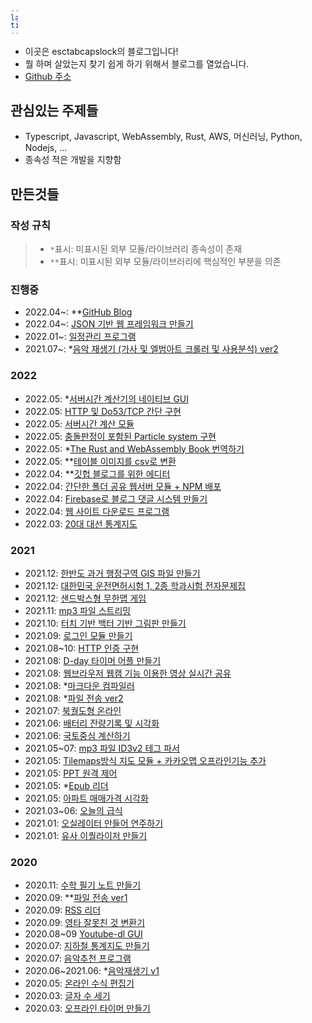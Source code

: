 ```yaml
---
layout: page
title: About
---
```


- 이곳은 esctabcapslock의 블로그입니다!
- 뭘 하며 살았는지 찾기 쉽게 하기 위해서 블로그를 열었습니다.
- [Github 주소](https://github.com/esctabcapslock)

## 관심있는 주제들
- Typescript, Javascript, WebAssembly, Rust, AWS, 머신러닝, Python, Nodejs, ...
- 종속성 적은 개발을 지향함

## 만든것들
### 작성 규칙

> - `*`표시: 미표시된 외부 모듈/라이브러리 종속성이 존재
> - `**`표시: 미표시된 외부 모듈/라이브러리에 핵심적인 부분을 의존

### 진행중
- 2022.04~: **[GitHub Blog](https://esctabcapslock.github.io/) <span class="langlogo firebase" title="Firebase"></span><span class="langlogo jekyll" title="Jekyll"></span><span class="langlogo HTML5" title="HTML5"></span><span class="langlogo github" title="Github Pages"></span>  
- 2022.04~: [JSON 기반 웹 프레임워크 만들기](https://github.com/esctabcapslock/JSON2Server) <span class="langlogo nodejs" title="Nodejs 16.14.2"></span><span class="langlogo HTML5" title="HTML5"></span><span class="langlogo sqlite" title="sqlite 3"></span><span class="langlogo typescript" title="typescript 4.6.3"></span>
- 2022.01~: [일정관리 프로그램](https://github.com/esctabcapslock/JS_Planner) <span class="langlogo nodejs" title="Nodejs 16.14.2"></span><span class="langlogo HTML5" title="HTML5"></span><span class="langlogo sqlite" title="sqlite 3"></span><span class="langlogo typescript" title="typescript 4.6.3"></span>
- 2021.07~: *[음악 재생기 (가사 및 엘범아트 크롤러 및 사용분석) ver2](https://github.com/esctabcapslock/Js_Music_Player_2) <span class="langlogo nodejs" title="Nodejs 16.14.2"></span><span class="langlogo HTML5" title="HTML5"></span><span class="langlogo sqlite" title="sqlite 3"></span><span class="langlogo typescript" title="typescript 4.6.3"></span>

### 2022

- 2022.05: *[서버시간 계산기의 네이티브 GUI](https://github.com/esctabcapslock/pickpick) <span class="langlogo rust" title="rust"></span><span class="langlogo iced" title="iced 0.4"></span><span class="langlogo python" title="python 3.10"></span>
- 2022.05: [HTTP 및 Do53/TCP 간단 구현](https://github.com/esctabcapslock/pickpick/blob/master/src/dns.rs) <span class="langlogo rust" title="rust"></span>
- 2022.05: [서버시간 계산 모듈](https://github.com/esctabcapslock/pickpick/blob/master/src/lib.rs) <span class="langlogo rust" title="rust"></span>
- 2022.05: [충돌판정이 포함된  Particle system 구현](https://github.com/esctabcapslock/startpage) <span class="langlogo HTML5" title="HTML5"></span>
- 2022.05: *[The Rust and WebAssembly Book 번역하기](https://github.com/esctabcapslock/rustwasmbook-ko) <span class="langlogo rust" title="rust"></span><span class="langlogo webassembly" title="webassembly"></span>
- 2022.05: **[테이블 이미지를 csv로 변환](https://github.com/esctabcapslock/tableOCR) <span class="langlogo python" title="Python 3.10"></span><span class="langlogo HTML5" title="HTML5"></span>
- 2022.04: **[깃헙 블로그를 위한 에디터](https://esctabcapslock.github.io/editer_for_my_github_blog/asset/index.html) <span class="langlogo HTML5" title="HTML5"></span><span class="langlogo mathjax" title="Mathjax"></span>
- 2022.04: [간단한 폴더 공유 웹서버 모듈 + NPM 배포](https://github.com/esctabcapslock/onweb) <span class="langlogo nodejs" title="Nodejs 16.14.2"></span><span class="langlogo npm" title="NPM"></span>
- 2022.04: [Firebase로 블로그 댓글 시스템 만들기](https://esctabcapslock.github.io/firebase만들기.html) <span class="langlogo firebase" title="Firebase"></span><span class="langlogo HTML5" title="HTML5"></span>
- 2022.04: [웹 사이트 다운로드 프로그램](https://github.com/esctabcapslock/website_download) <span class="langlogo typescript" title="typescript 4.6.3"></span><span class="langlogo nodejs" title="Nodejs 16.14.2"></span>
- 2022.03: [20대 대선 통계지도](https://github.com/esctabcapslock/ElectionMap) <span class="langlogo qgis" title="QGIS 3.6.10"></span><span class="langlogo nodejs" title="Nodejs 16.14.2"></span>


### 2021

- 2021.12: [한반도 과거 행정구역 GIS 파일 만들기](https://github.com/esctabcapslock/boundary_before) <span class="langlogo qgis" title="QGIS 3.6.10"></span><span class="langlogo nodejs" title="Nodejs 16.14.2"></span>
- 2021.12: [대한민국 운전면허시험 1, 2종 학과시험 전자문제집](https://esctabcapslock.github.io/driving_problem/asset/index.html ) <span class="langlogo HTML5" title="HTML5"></span> 
- 2021.12: [샌드박스형 무한맵 게임](https://github.com/esctabcapslock/processing_box2d) <span class="langlogo processing" title="Processing 4.0"></span><span class="langlogo box2d" title="Box2D for Processing"></span>
- 2021.11: [mp3 파일 스트리밍](https://github.com/esctabcapslock/Js_Music_Player_2/blob/main/modules/mp3_split.ts) <span class="langlogo nodejs" title="Nodejs 16.14.2"></span><span class="langlogo HTML5" title="HTML5"></span><span class="langlogo typescript" title="typescript 4.6.3"></span>
- 2021.10: [터치 기반 백터 기반 그림판 만들기](https://esctabcapslock.github.io/JS_touch/벡터%20그림판/휠관련.html) <span class="langlogo HTML5" title="HTML5"></span> 
- 2021.09: [로그인 모듈 만들기](https://github.com/esctabcapslock/file_send_2/tree/main/module/login) <span class="langlogo nodejs" title="Nodejs 16.14.2"></span><span class="langlogo HTML5" title="HTML5"></span> 
- 2021.08~10: [HTTP 인증 구현](https://github.com/esctabcapslock/Subscription_everything/blob/main/module/digest.js) <span class="langlogo nodejs" title="Nodejs 16.14.2"></span>
- 2021.08: [D-day 타이머 어플 만들기](https://github.com/esctabcapslock/exam_time) <span class="langlogo kotlin" title="Kotlin"></span><span class="langlogo HTML5" title="HTML5"></span>  
- 2021.08: [웹브라우저 웹캠 기능 이용한 영상 실시간 공유](https://github.com/esctabcapslock/Browser_Webcam) <span class="langlogo HTML5" title="HTML5"></span><span class="langlogo nodejs" title="Nodejs 16.14.2"></span>
- 2021.08: *[마크다운 컴파일러](https://github.com/esctabcapslock/Markdown_Compiler) <span class="langlogo HTML5" title="HTML5"></span><span class="langlogo nodejs" title="Nodejs 16.14.2"></span>
- 2021.08: *[파일 전송 ver2](https://github.com/esctabcapslock/file_send_2) <span class="langlogo HTML5" title="HTML5"></span><span class="langlogo nodejs" title="Nodejs 16.14.2"></span>
- 2021.07: [북궐도형 온라인](https://esctabcapslock.github.io/Gyeongbokgung/) <span class="langlogo HTML5" title="HTML5"></span><span class="langlogo python" title="Python 3.9"></span><span class="langlogo jupyter" title="Jupyter Notebook"></span><span class="langlogo PIL"></span>
- 2021.06: [배터리 잔량기록 및 시각화](https://github.com/esctabcapslock/Battery_record/) <span class="langlogo HTML5" title="HTML5"></span><span class="langlogo nodejs" title="Nodejs 16.14.2"></span><span class="langlogo c"></span>
- 2021.06: [국토중심 계산하기](https://github.com/esctabcapslock/center_of_population/) <span class="langlogo python" title="Python 3.9"></span>
- 2021.05~07: [mp3 파일 ID3v2 테그 파서](https://github.com/esctabcapslock/Js_Music_Player_2/blob/main/modules/ID3v2_parse.js) <span class="langlogo nodejs" title="Nodejs 16.14.2"></span>
- 2021.05: [Tilemaps방식 지도 모듈 + 카카오맵 오프라인기능 추가](https://github.com/esctabcapslock/kakaomap_offline) <span class="langlogo HTML5" title="HTML5"></span><span class="langlogo nodejs" title="Nodejs 16.14.2"></span>
- 2021.05: [PPT 원격 제어](https://github.com/esctabcapslock/PPT_Remote_Control) <span class="langlogo HTML5" title="HTML5"></span><span class="langlogo nodejs" title="Nodejs 16.14.2"></span>
- 2021.05: *[Epub 리더](https://github.com/esctabcapslock/epub_reader) <span class="langlogo HTML5" title="HTML5"></span><span class="langlogo nodejs" title="Nodejs 16.14.2"></span>
- 2021.05: [아파트 매매가격 시각화](https://esctabcapslock.github.io/Apartment_Actual_Price/2(읍면동).html) <span class="langlogo HTML5" title="HTML5"></span><span class="langlogo python" title="Python 3.9"></span><span class="langlogo jupyter" title="Jupyter Notebook"></span>
- 2021.03~06: [오늘의 급식](https://esctabcapslock.github.io/sasameal/) <span class="langlogo HTML5" title="HTML5"></span> 
- 2021.01: [오실레이터 만들어 연주하기](https://esctabcapslock.github.io/WebAudioAPI/멜로디.html) <span class="langlogo HTML5" title="HTML5"></span> 
- 2021.01: [유사 이퀄라이저 만들기](https://esctabcapslock.github.io/WebAudioAPI/푸리에.html) <span class="langlogo HTML5" title="HTML5"></span> 


### 2020

- 2020.11: [수학 필기 노트 만들기](https://github.com/esctabcapslock/latex_math_reader) <span class="langlogo HTML5" title="HTML5"></span><span class="langlogo nodejs" title="Nodejs 14.?"></span><span class="langlogo mathjax" title="Mathjax"></span>
- 2020.09: **[파일 전송 ver1](https://github.com/esctabcapslock/file_send) <span class="langlogo HTML5" title="HTML5"></span><span class="langlogo nodejs" title="Nodejs 14.?"></span>
- 2020.09: [RSS 리더](https://github.com/esctabcapslock/RSS_reader) <span class="langlogo HTML5" title="HTML5"></span><span class="langlogo nodejs" title="Nodejs 14.?"></span>
- 2020.09: [영타 잘못친 것 변환기](https://esctabcapslock.github.io/wrong-ko/한영변환.html) <span class="langlogo HTML5" title="HTML5"></span> 
- 2020.08~09 [Youtube-dl GUI](https://github.com/esctabcapslock/youtube-dl_UI) <span class="langlogo cplusplus" title="C++"></span><span class="langlogo MFC" title="MFC"></span> 
- 2020.07: [지하철 통계지도 만들기](https://github.com/esctabcapslock/Python_Performance_Assessment/tree/main/%232.%20%EC%A7%80%ED%95%98%EC%B2%A0%20%ED%86%B5%EA%B3%84%EC%A7%80%EB%8F%84%20(%EC%B2%B4%EC%A0%90X)) <span class="langlogo python" title="Python 3.8"></span>
- 2020.07: [음악추천 프로그램](https://github.com/esctabcapslock/Python_Performance_Assessment/blob/main/%231.%20%EC%9D%8C%EC%95%85%EC%B6%94%EC%B2%9C%20(%EC%B2%B4%EC%A0%90%20O)) <span class="langlogo python" title="Python 3.8"></span>
- 2020.06~2021.06: *[음악재생기 v1](https://github.com/esctabcapslock/Js_Music_Player)  <span class="langlogo HTML5" title="HTML5"></span><span class="langlogo nodejs" title="Nodejs 14.?"></span>
- 2020.05: [온라인 수식 편집기](https://esctabcapslock.github.io/1/LaTex%EC%97%B0%EC%8A%B5.html) <span class="langlogo HTML5" title="HTML5"></span><span class="langlogo mathjax" title="Mathjax"></span>
- 2020.03: [글자 수 세기](https://esctabcapslock.github.io/1/5(글자수세기).html) <span class="langlogo HTML5" title="HTML5"></span> 
- 2020.03: [오프라인 타이머 만들기](https://esctabcapslock.github.io/1/8(%EC%98%A4%ED%94%84%EB%9D%BC%EC%9D%B8%20%ED%83%80%EC%9D%B4%EB%A8%B8).html) <span class="langlogo HTML5" title="HTML5"></span> 


<style>
    span{
    /*background-size: cover;*/
    background-size: 1em;
    height:1em;
    width: 1em;
    display: inline-block;  
    overflow: hidden;
    }
    .nodejs{background-image:url('assets/img/node.png')}
    .python{background-image:url('assets/img/python.png')}
    .qgis{background-image:url('assets/img/qgis.png')}
    .typescript{background-image:url('assets/img/typescript.png')}
    .firebase{background-image:url('assets/img/firebase.png')}
    .sqlite{background-image:url('assets/img/sqlite.png')}
    .jekyll{background-image:url('assets/img/jekyll.ico')}
    .cplusplus{background-image:url('assets/img/cplusplus.png')}
    .c{background-image:url('assets/img/c.png')}
    .HTML5{background-image:url('assets/img/HTML5.png')}
    .processing{background-image:url('assets/img/processing.png')}
    .kotlin{background-image:url('assets/img/kotlin.png')}
    .MFC{background-image:url('assets/img/mfc.png')}
    .box2d{background-image:url('assets/img/box2d.png')}
    .mathjax{background-image:url('assets/img/mathjax.ico')}
    .github{background-image:url('assets/img/github.png')}
    .jupyter{background-image:url('assets/img/jupyter.ico')}
    .npm{background-image:url('assets/img/npm.png')}
    .webassembly{background-image:url('assets/img/webassembly.ico')}
    .rust{background-image:url('assets/img/rust.png')}
    .iced{background-image:url('assets/img/iced.png')}
    @media (prefers-color-scheme: dark) {
        .rust{filter:invert(0) !important;}
        .github{filter:invert(0) !important;}
    }

</style>
